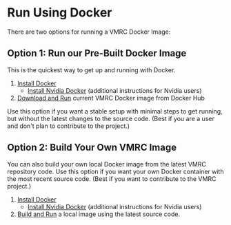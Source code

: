 # Run Using Docker #

There are two options for running a VMRC Docker Image:

## Option 1: Run our Pre-Built Docker Image ##

This is the quickest way to get up and running with Docker. 

1. [Install Docker](https://bitbucket.org/osrf/vmrc/wiki/tutorials/installDocker)
    * [Install Nvidia Docker](https://bitbucket.org/osrf/vmrc/wiki/tutorials/installNvidiaDocker) (additional instructions for Nvidia users)
1. [Download and Run](https://bitbucket.org/osrf/vmrc/wiki/tutorials/runDockerHubImage) current VMRC Docker image from Docker Hub

Use this option if you want a stable setup with minimal steps to get running, but without the latest changes to the source code. (Best if you are a user and don't plan to contribute to the project.)

## Option 2: Build Your Own VMRC Image ##

You can also build your own local Docker image from the latest VMRC repository code. Use this option if you want your own Docker container with the most recent source code. (Best if you want to contribute to the VMRC project.)

1. [Install Docker](https://bitbucket.org/osrf/vmrc/wiki/tutorials/installDocker)
    * [Install Nvidia Docker](https://bitbucket.org/osrf/vmrc/wiki/tutorials/installNvidiaDocker) (additional instructions for Nvidia users)
1. [Build and Run](https://bitbucket.org/osrf/vmrc/wiki/tutorials/buildRunLocalImage) a local image using the latest source code.